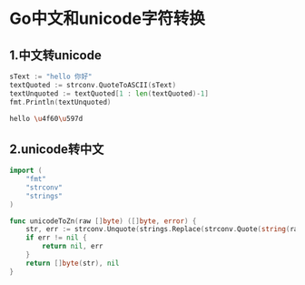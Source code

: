 # Go中文和unicode字符转换

## 1.中文转unicode
```go
sText := "hello 你好"
textQuoted := strconv.QuoteToASCII(sText)
textUnquoted := textQuoted[1 : len(textQuoted)-1]
fmt.Println(textUnquoted)
```

```sh
hello \u4f60\u597d
```

## 2.unicode转中文
```go
import (
    "fmt"
    "strconv"
    "strings"
)

func unicodeToZn(raw []byte) ([]byte, error) {
    str, err := strconv.Unquote(strings.Replace(strconv.Quote(string(raw)), `\\u`, `\u`, -1))
    if err != nil {
        return nil, err
    }
    return []byte(str), nil
}
```